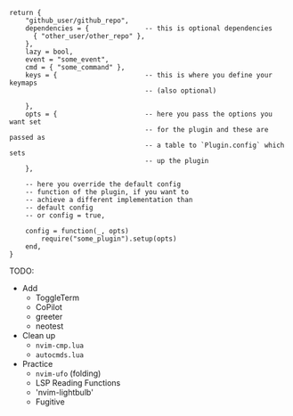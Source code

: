 ```
return {
    "github_user/github_repo",
    dependencies = {              -- this is optional dependencies
      { "other_user/other_repo" },
    },
    lazy = bool,
    event = "some_event",
    cmd = { "some_command" },
    keys = {                      -- this is where you define your keymaps
                                  -- (also optional)

    },
    opts = {                      -- here you pass the options you want set
                                  -- for the plugin and these are passed as
                                  -- a table to `Plugin.config` which sets
                                  -- up the plugin
    },

    -- here you override the default config
    -- function of the plugin, if you want to
    -- achieve a different implementation than
    -- default config
    -- or config = true,

    config = function(_, opts)
        require("some_plugin").setup(opts)
    end,
}
```

TODO:
- Add
    - ToggleTerm
    - CoPilot
    - greeter
    - neotest
- Clean up
    - `nvim-cmp.lua`
    - `autocmds.lua`
- Practice
    - `nvim-ufo` (folding)
    - LSP Reading Functions
    - 'nvim-lightbulb'
    - Fugitive
